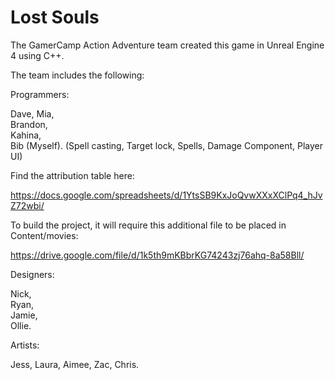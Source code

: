 # Lost Souls
The GamerCamp Action Adventure team created this game in Unreal Engine 4 using C++.

The team includes the following:

 Programmers:
 
   Dave, 
   Mia,  
   Brandon,  
   Kahina,  
   Bib (Myself). (Spell casting, Target lock, Spells, Damage Component, Player UI)
  
  Find the attribution table here:
  
  https://docs.google.com/spreadsheets/d/1YtsSB9KxJoQvwXXxXClPq4_hJvZ72wbi/
  
  To build the project, it will require this additional file to be placed in Content/movies:
  
  https://drive.google.com/file/d/1k5th9mKBbrKG74243zj76ahq-8a58Bll/
  
  
 Designers:
 
  Nick,  
  Ryan,  
  Jamie,  
  Ollie.
  
  
 Artists:
 
 Jess, 
 Laura, 
 Aimee, 
 Zac, 
 Chris.
 
 
 
 
 
 
 
 
